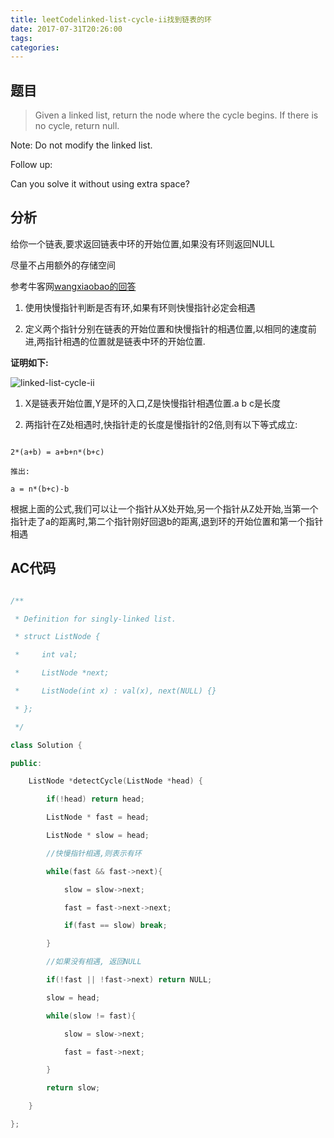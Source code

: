 ```yaml
---
title: leetCodelinked-list-cycle-ii找到链表的环
date: 2017-07-31T20:26:00
tags:
categories:
---
```


## 题目

>Given a linked list, return the node where the cycle begins. If there is no cycle, return null.
Note: Do not modify the linked list.
Follow up:
Can you solve it without using extra space?

## 分析

给你一个链表,要求返回链表中环的开始位置,如果没有环则返回NULL
尽量不占用额外的存储空间

参考牛客网[wangxiaobao的回答](https://www.nowcoder.com/questionTerminal/6e630519bf86480296d0f1c868d425ad)

1. 使用快慢指针判断是否有环,如果有环则快慢指针必定会相遇
2. 定义两个指针分别在链表的开始位置和快慢指针的相遇位置,以相同的速度前进,两指针相遇的位置就是链表中环的开始位置.

__证明如下:__

![linked-list-cycle-ii](http://uploadfiles.nowcoder.com/images/20150812/122270_1439340467801_QQ%E6%88%AA%E5%9B%BE20150812084712.jpg)

1. X是链表开始位置,Y是环的入口,Z是快慢指针相遇位置.a b c是长度
2. 两指针在Z处相遇时,快指针走的长度是慢指针的2倍,则有以下等式成立:

```
2*(a+b) = a+b+n*(b+c)
推出:
a = n*(b+c)-b
```

根据上面的公式,我们可以让一个指针从X处开始,另一个指针从Z处开始,当第一个指针走了a的距离时,第二个指针刚好回退b的距离,退到环的开始位置和第一个指针相遇

## AC代码

```cpp
/**
 * Definition for singly-linked list.
 * struct ListNode {
 *     int val;
 *     ListNode *next;
 *     ListNode(int x) : val(x), next(NULL) {}
 * };
 */
class Solution {
public:
    ListNode *detectCycle(ListNode *head) {
        if(!head) return head;
        ListNode * fast = head;
        ListNode * slow = head;
        //快慢指针相遇,则表示有环
        while(fast && fast->next){
            slow = slow->next;
            fast = fast->next->next;
            if(fast == slow) break;
        }
        //如果没有相遇, 返回NULL
        if(!fast || !fast->next) return NULL;
        slow = head;
        while(slow != fast){
            slow = slow->next;
            fast = fast->next;
        }
        return slow;
    }
};
```
    